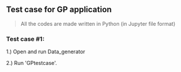 ## Test case for GP application

> All the codes are made written in Python (in Jupyter file format)

### Test case #1:

1.) Open and run  Data_generator

2.) Run 'GPtestcase'.


